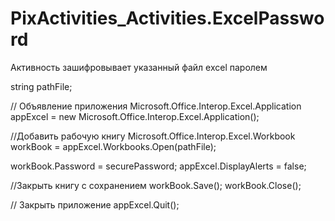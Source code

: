 # PixActivities_Activities.ExcelPassword
Активность зашифровывает указанный файл excel паролем

string pathFile;

// Объявление приложения
Microsoft.Office.Interop.Excel.Application appExcel = new Microsoft.Office.Interop.Excel.Application();

//Добавить рабочую книгу
Microsoft.Office.Interop.Excel.Workbook workBook = appExcel.Workbooks.Open(pathFile);

workBook.Password = securePassword;
appExcel.DisplayAlerts = false;          

//Закрыть книгу с сохранением
workBook.Save();
workBook.Close();

// Закрыть приложение
appExcel.Quit();